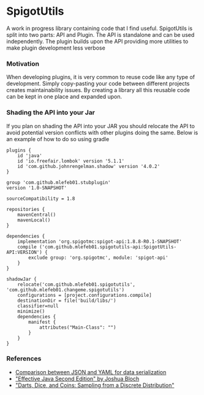 # SpigotUtils
A work in progress library containing code that I find useful. SpigotUtils is split into 
two parts: API and Plugin. The API is standalone and can be used independently. The plugin 
builds upon the API providing more utilities to make plugin development less verbose

### Motivation
When developing plugins, it is very common to reuse code like any type of development. Simply
copy-pasting your code between different projects creates maintainability issues. By creating a
library all this reusable code can be kept in one place and expanded upon.

### Shading the API into your Jar
If you plan on shading the API into your JAR you should relocate the API to avoid potential version
conflicts with other plugins doing the same. Below is an example of how to do so using gradle
```$xslt
plugins {
    id 'java'
    id 'io.freefair.lombok' version '5.1.1'
    id 'com.github.johnrengelman.shadow' version '4.0.2'
}

group 'com.github.mlefeb01.stubplugin'
version '1.0-SNAPSHOT'

sourceCompatibility = 1.8

repositories {
    mavenCentral()
    mavenLocal()
}

dependencies {
    implementation 'org.spigotmc:spigot-api:1.8.8-R0.1-SNAPSHOT'
    compile ('com.github.mlefeb01.spigotutils-api:SpigotUtils-API:VERSION') {
        exclude group: 'org.spigotmc', module: 'spigot-api'
    }
}

shadowJar {
    relocate('com.github.mlefeb01.spigotutils', 'com.github.mlefeb01.changeme.spigotutils')
    configurations = [project.configurations.compile]
    destinationDir = file('build/libs/')
    classifier=null
    minimize()
    dependencies {
        manifest {
            attributes("Main-Class": "")
        }
    }
}
```

### References
- [Comparison between JSON and YAML for data serialization](http://citeseerx.ist.psu.edu/viewdoc/download?doi=10.1.1.1048.2508&rep=rep1&type=pdf)
- ["Effective Java Second Edition" by Joshua Bloch](https://www.amazon.com/Effective-Java-2nd-Joshua-Bloch/dp/0321356683)
- ["Darts, Dice, and Coins: Sampling from a Discrete Distribution"](https://www.keithschwarz.com/darts-dice-coins/)